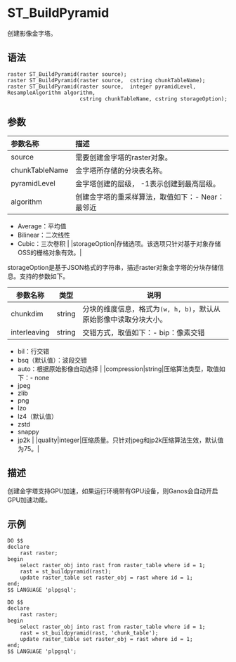 # ST\_BuildPyramid

创建影像金字塔。

## 语法

```
raster ST_BuildPyramid(raster source);
raster ST_BuildPyramid(raster source,  cstring chunkTableName);
raster ST_BuildPyramid(raster source,  integer pyramidLevel, ResampleAlgorithm algorithm,
                       cstring chunkTableName, cstring storageOption);
```

## 参数

|参数名称|描述|
|:---|:-|
|source|需要创建金字塔的raster对象。|
|chunkTableName|金字塔所存储的分块表名称。|
|pyramidLevel|金字塔创建的层级， -1表示创建到最高层级。|
|algorithm|创建金字塔的重采样算法，取值如下：-   Near：最邻近
-   Average：平均值
-   Bilinear：二次线性
-   Cubic：三次卷积 |
|storageOption|存储选项。该选项只针对基于对象存储OSS的栅格对象有效。|

storageOption是基于JSON格式的字符串，描述raster对象金字塔的分块存储信息。支持的参数如下。

|参数名称|类型|说明|
|----|--|--|
|chunkdim|string|分块的维度信息，格式为`(w, h, b)`，默认从原始影像中读取分块大小。|
|interleaving|string|交错方式，取值如下：-   bip：像素交错
-   bil：行交错
-   bsq（默认值）：波段交错
-   auto：根据原始影像自动选择 |
|compression|string|压缩算法类型，取值如下：-   none
-   jpeg
-   zlib
-   png
-   lzo
-   lz4（默认值）
-   zstd
-   snappy
-   jp2k |
|quality|integer|压缩质量。只针对jpeg和jp2k压缩算法生效，默认值为75。|

## 描述

创建金字塔支持GPU加速，如果运行环境带有GPU设备，则Ganos会自动开启GPU加速功能。

## 示例

```
DO $$
declare
    rast raster;
begin
    select raster_obj into rast from raster_table where id = 1;
    rast = st_buildpyramid(rast);
    update raster_table set raster_obj = rast where id = 1;
end;    
$$ LANGUAGE 'plpgsql';

DO $$
declare
    rast raster;
begin
    select raster_obj into rast from raster_table where id = 1;
    rast = st_buildpyramid(rast, 'chunk_table');
    update raster_table set raster_obj = rast where id = 1;
end;    
$$ LANGUAGE 'plpgsql';
```

